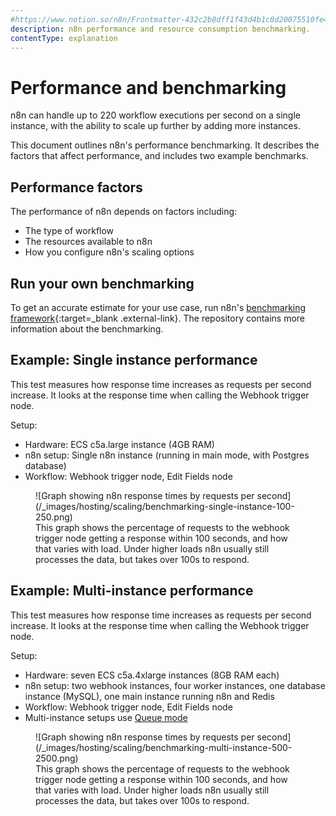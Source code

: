 ```yaml
---
#https://www.notion.so/n8n/Frontmatter-432c2b8dff1f43d4b1c8d20075510fe4
description: n8n performance and resource consumption benchmarking.
contentType: explanation
---
```


# Performance and benchmarking

n8n can handle up to 220 workflow executions per second on a single instance, with the ability to scale up further by adding more instances.

This document outlines n8n's performance benchmarking. It describes the factors that affect performance, and includes two example benchmarks.

## Performance factors

The performance of n8n depends on factors including: 

* The type of workflow
* The resources available to n8n
* How you configure n8n's scaling options


## Run your own benchmarking

To get an accurate estimate for your use case, run n8n's [benchmarking framework](https://github.com/n8n-io/n8n-benchmarking){:target=_blank .external-link}. The repository contains more information about the benchmarking.

## Example: Single instance performance

This test measures how response time increases as requests per second increase. It looks at the response time when calling the Webhook trigger node.

Setup:

- Hardware: ECS c5a.large instance (4GB RAM)
- n8n setup: Single n8n instance (running in main mode, with Postgres database)
- Workflow: Webhook trigger node, Edit Fields node

<figure markdown>
  ![Graph showing n8n response times by requests per second](/_images/hosting/scaling/benchmarking-single-instance-100-250.png)
  <figcaption>This graph shows the percentage of requests to the webhook trigger node getting a response within 100 seconds, and how that varies with load. Under higher loads n8n usually still processes the data, but takes over 100s to respond.</figcaption>
</figure>



## Example: Multi-instance performance

This test measures how response time increases as requests per second increase. It looks at the response time when calling the Webhook trigger node.

Setup:

- Hardware: seven ECS c5a.4xlarge instances (8GB RAM each)
- n8n setup: two webhook instances, four worker instances, one database instance (MySQL), one main instance running n8n and Redis
- Workflow: Webhook trigger node, Edit Fields node
- Multi-instance setups use [Queue mode](/hosting/scaling/queue-mode/)

<figure markdown>
  ![Graph showing n8n response times by requests per second](/_images/hosting/scaling/benchmarking-multi-instance-500-2500.png)
  <figcaption>This graph shows the percentage of requests to the webhook trigger node getting a response within 100 seconds, and how that varies with load. Under higher loads n8n usually still processes the data, but takes over 100s to respond.</figcaption>
</figure>

